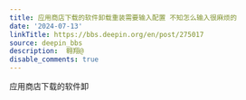 ```yaml
---
title: 应用商店下载的软件卸载重装需要输入配置 不知怎么输入很麻烦的
date: '2024-07-13'
linkTitle: https://bbs.deepin.org/en/post/275017
source: deepin_bbs
description:  翱翔@ 
disable_comments: true
---
```

应用商店下载的软件卸
